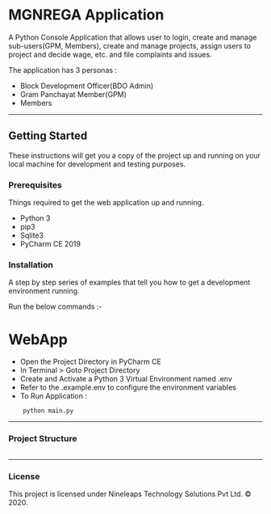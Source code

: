 # MGNREGA Application

A Python Console Application that allows user to login, create and manage sub-users(GPM, Members), create and manage projects, assign users to project and decide wage, etc. and file complaints and issues.

The application has 3 personas :
* Block Development Officer(BDO Admin)
* Gram Panchayat Member(GPM)
* Members

---
## Getting Started

These instructions will get you a copy of the project up and running on your local machine for development and testing purposes.

### Prerequisites
Things required to get the web application up and running.
* Python 3
* pip3
* Sqlite3
* PyCharm CE 2019

### Installation
A step by step series of examples that tell you how to get a development environment running.

Run the below commands :-

# WebApp
* Open the Project Directory in PyCharm CE
* In Terminal > Goto Project Directory
* Create and Activate a Python 3 Virtual Environment named .env
* Refer to the .example.env to configure the environment variables
* To Run Application :
```
    python main.py
```

---
### Project Structure
```

```
---
### License
This project is licensed under Nineleaps Technology Solutions Pvt Ltd. © 2020.